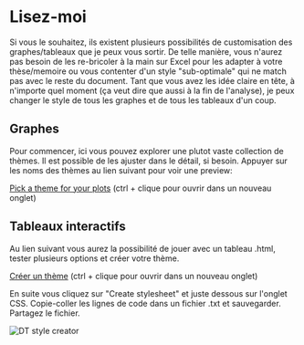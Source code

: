 # Lisez-moi
Si vous le souhaitez, ils existent plusieurs possibilités de customisation des graphes/tableaux que je peux vous sortir. De telle manière, vous n'aurez pas besoin de les re-bricoler à la main sur Excel pour les adapter à votre thèse/memoire ou vous contenter d'un style "sub-optimale" qui ne match pas avec le reste du document. Tant que vous avez les idée claire en tête, à n'importe quel moment (ça veut dire que aussi à la fin de l'analyse), je peux changer le style de tous les graphes et de tous les tableaux d'un coup.

## Graphes
Pour commencer, ici vous pouvez explorer une plutot vaste collection de thèmes. Il est possible de les ajuster dans le détail, si besoin. Appuyer sur les noms des thèmes au lien suivant pour voir une preview:<br>

[Pick a theme for your plots](https://r-charts.com/ggplot2/themes/) (ctrl + clique pour ouvrir dans un nouveau onglet)<br>

## Tableaux interactifs
Au lien suivant vous aurez la possibilité de jouer avec un tableau .html, tester plusieurs options et créer votre thème.  

[Créer un thème](https://datatables.net/manual/styling/theme-creator) (ctrl + clique pour ouvrir dans un nouveau onglet)<br>

En suite vous cliquez sur "Create stylesheet" et juste dessous sur l'onglet CSS. Copie-coller les lignes de code dans un fichier .txt et sauvegarder. Partagez le fichier.

![DT style creator](https://github.com/FrancescoMonti-source/tesi_internes/blob/master/datatable_style_creator.svg?raw=true)
